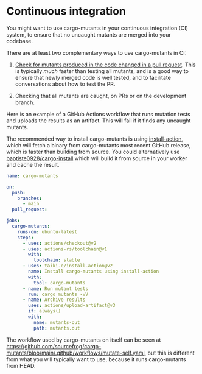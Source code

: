 # Continuous integration

You might want to use cargo-mutants in your continuous integration (CI) system, to ensure that no uncaught mutants are merged into your codebase.

There are at least two complementary ways to use cargo-mutants in CI:

1. [Check for mutants produced in the code changed in a pull request](pr-diff.md). This is typically _much_ faster than testing all mutants, and is a good way to ensure  that newly merged code is well tested, and to facilitate conversations about how to test the PR.

2. Checking that all mutants are caught, on PRs or on the development branch.

Here is an example of a GitHub Actions workflow that runs mutation tests and uploads the results as an artifact. This will fail if it finds any uncaught mutants.

The recommended way to install cargo-mutants is using [install-action](https://github.com/taiki-e/install-action), which will fetch a binary from cargo-mutants most recent GitHub release, which is faster than building from source. You could alternatively use [baptiste0928/cargo-install](https://github.com/baptiste0928/cargo-install) which will build it from source in your worker and cache the result.

```yml
name: cargo-mutants

on:
  push:
    branches:
      - main
  pull_request:

jobs:
  cargo-mutants:
    runs-on: ubuntu-latest
    steps:
      - uses: actions/checkout@v2
      - uses: actions-rs/toolchain@v1
        with:
          toolchain: stable
      - uses: taiki-e/install-action@v2
        name: Install cargo-mutants using install-action
        with:
          tool: cargo-mutants
      - name: Run mutant tests
        run: cargo mutants -vV
      - name: Archive results
        uses: actions/upload-artifact@v3
        if: always()
        with:
          name: mutants-out
          path: mutants.out
```

The workflow used by cargo-mutants on itself can be seen at
<https://github.com/sourcefrog/cargo-mutants/blob/main/.github/workflows/mutate-self.yaml>, but this is different from what you will typically want to use, because it runs cargo-mutants from HEAD.

